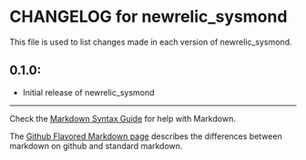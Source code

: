 # CHANGELOG for newrelic_sysmond

This file is used to list changes made in each version of newrelic_sysmond.

## 0.1.0:

* Initial release of newrelic_sysmond

- - - 
Check the [Markdown Syntax Guide](http://daringfireball.net/projects/markdown/syntax) for help with Markdown.

The [Github Flavored Markdown page](http://github.github.com/github-flavored-markdown/) describes the differences between markdown on github and standard markdown.

